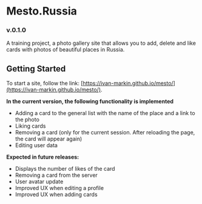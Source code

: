 # Mesto.Russia

### v.0.1.0
A training project, a photo gallery site that allows you to add, delete and like cards with photos of beautiful places in Russia.

## Getting Started

To start a site, follow the link: [https://ivan-markin.github.io/mesto/](https://ivan-markin.github.io/mesto/).

**In the current version, the following functionality is implemented**

* Adding a card to the general list with the name of the place and a link to the photo
* Liking cards
* Removing a card (only for the current session. After reloading the page, the card will appear again)
* Editing user data

**Expected in future releases:**

* Displays the number of likes of the card
* Removing a card from the server
* User avatar update
* Improved UX when editing a profile
* Improved UX when adding cards
